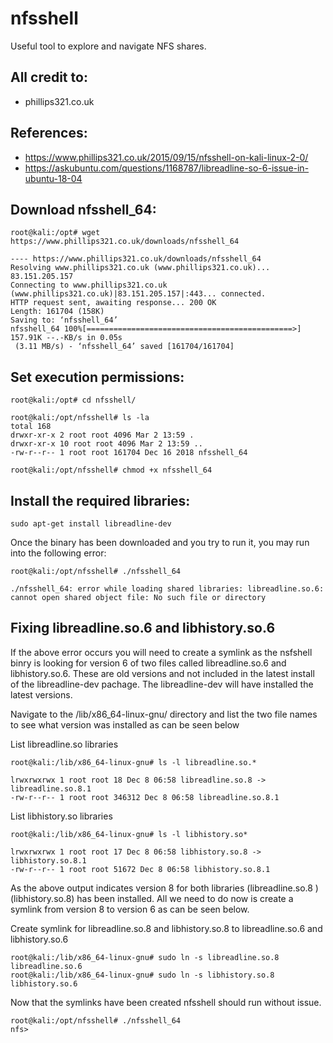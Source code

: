 # nfsshell
Useful tool to explore and navigate NFS shares. 

## All credit to:
* phillips321.co.uk

## References:
* https://www.phillips321.co.uk/2015/09/15/nfsshell-on-kali-linux-2-0/
* https://askubuntu.com/questions/1168787/libreadline-so-6-issue-in-ubuntu-18-04

## Download nfsshell_64:
```
root@kali:/opt# wget https://www.phillips321.co.uk/downloads/nfsshell_64

---- https://www.phillips321.co.uk/downloads/nfsshell_64
Resolving www.phillips321.co.uk (www.phillips321.co.uk)... 83.151.205.157
Connecting to www.phillips321.co.uk (www.phillips321.co.uk)|83.151.205.157|:443... connected.
HTTP request sent, awaiting response... 200 OK
Length: 161704 (158K)
Saving to: ‘nfsshell_64’
nfsshell_64 100%[==============================================>] 157.91K --.-KB/s in 0.05s
 (3.11 MB/s) - ‘nfsshell_64’ saved [161704/161704]
```

## Set execution permissions:
```
root@kali:/opt# cd nfsshell/

root@kali:/opt/nfsshell# ls -la
total 168
drwxr-xr-x 2 root root 4096 Mar 2 13:59 .
drwxr-xr-x 10 root root 4096 Mar 2 13:59 ..
-rw-r--r-- 1 root root 161704 Dec 16 2018 nfsshell_64

root@kali:/opt/nfsshell# chmod +x nfsshell_64
```

## Install the required libraries:
`sudo apt-get install libreadline-dev`

Once the binary has been downloaded and you try to run it, you may run into the following error:
```
root@kali:/opt/nfsshell# ./nfsshell_64

./nfsshell_64: error while loading shared libraries: libreadline.so.6: cannot open shared object file: No such file or directory
```

## Fixing  libreadline.so.6 and libhistory.so.6

If the above error occurs you will need to create a symlink as the nsfshell binry is looking for version 6 of two files called libreadline.so.6 and libhistory.so.6. These are old versions and
not included in the latest install of the libreadline-dev pachage. The libreadline-dev will have installed the latest versions.

Navigate to the /lib/x86_64-linux-gnu/ directory and list the two file names to see what version was installed as can be seen below

List libreadline.so libraries 
```
root@kali:/lib/x86_64-linux-gnu# ls -l libreadline.so.*

lrwxrwxrwx 1 root root 18 Dec 8 06:58 libreadline.so.8 -> libreadline.so.8.1
-rw-r--r-- 1 root root 346312 Dec 8 06:58 libreadline.so.8.1
```

List libhistory.so libraries 
```
root@kali:/lib/x86_64-linux-gnu# ls -l libhistory.so*

lrwxrwxrwx 1 root root 17 Dec 8 06:58 libhistory.so.8 -> libhistory.so.8.1
-rw-r--r-- 1 root root 51672 Dec 8 06:58 libhistory.so.8.1
```

As the above output indicates version 8 for both libraries (libreadline.so.8 ) (libhistory.so.8) has been installed. All we need to do now is create a symlink from version 8 to version 6 as can be seen below.

Create symlink for libreadline.so.8 and libhistory.so.8 to libreadline.so.6 and libhistory.so.6
```
root@kali:/lib/x86_64-linux-gnu# sudo ln -s libreadline.so.8 libreadline.so.6
root@kali:/lib/x86_64-linux-gnu# sudo ln -s libhistory.so.8 libhistory.so.6
```

Now that the symlinks have been created nfsshell should run without issue.
```
root@kali:/opt/nfsshell# ./nfsshell_64
nfs>
```

